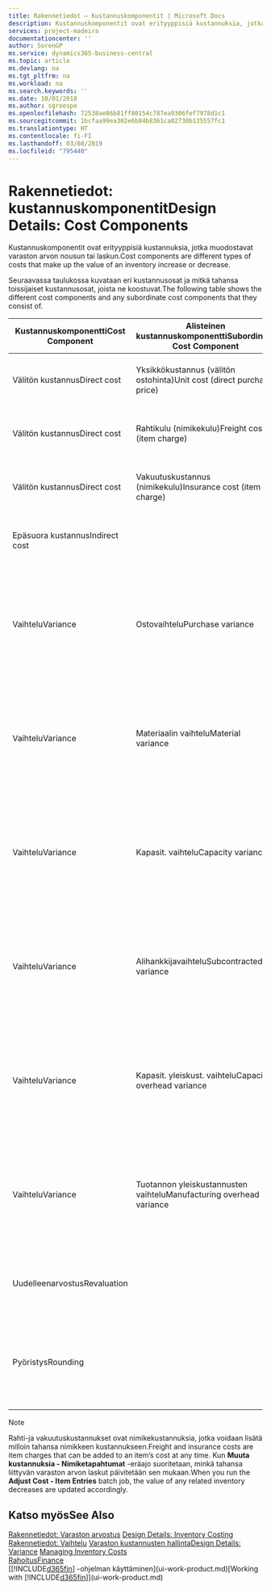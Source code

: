```yaml
---
title: Rakennetiedot – Kustannuskomponentit | Microsoft Docs
description: Kustannuskomponentit ovat erityyppisiä kustannuksia, jotka muodostavat varaston arvon kasvun tai vähennyksen.
services: project-madeira
documentationcenter: ''
author: SorenGP
ms.service: dynamics365-business-central
ms.topic: article
ms.devlang: na
ms.tgt_pltfrm: na
ms.workload: na
ms.search.keywords: ''
ms.date: 10/01/2018
ms.author: sgroespe
ms.openlocfilehash: 72538ae86b81ff80154c787ea9306fef7978d1c1
ms.sourcegitcommit: 1bcfaa99ea302e6b84b8361ca02730b135557fc1
ms.translationtype: HT
ms.contentlocale: fi-FI
ms.lasthandoff: 03/08/2019
ms.locfileid: "795440"
---
```

# <a name="design-details-cost-components"></a><span data-ttu-id="9d408-103">Rakennetiedot: kustannuskomponentit</span><span class="sxs-lookup"><span data-stu-id="9d408-103">Design Details: Cost Components</span></span>
<span data-ttu-id="9d408-104">Kustannuskomponentit ovat erityyppisiä kustannuksia, jotka muodostavat varaston arvon nousun tai laskun.</span><span class="sxs-lookup"><span data-stu-id="9d408-104">Cost components are different types of costs that make up the value of an inventory increase or decrease.</span></span>  

 <span data-ttu-id="9d408-105">Seuraavassa taulukossa kuvataan eri kustannusosat ja mitkä tahansa toissijaiset kustannusosat, joista ne koostuvat.</span><span class="sxs-lookup"><span data-stu-id="9d408-105">The following table shows the different cost components and any subordinate cost components that they consist of.</span></span>  

|<span data-ttu-id="9d408-106">Kustannuskomponentti</span><span class="sxs-lookup"><span data-stu-id="9d408-106">Cost Component</span></span>|<span data-ttu-id="9d408-107">Alisteinen kustannuskomponentti</span><span class="sxs-lookup"><span data-stu-id="9d408-107">Subordinate Cost Component</span></span>|<span data-ttu-id="9d408-108">Description</span><span class="sxs-lookup"><span data-stu-id="9d408-108">Description</span></span>|  
|--------------------|--------------------------------|---------------------------------------|  
|<span data-ttu-id="9d408-109">Välitön kustannus</span><span class="sxs-lookup"><span data-stu-id="9d408-109">Direct cost</span></span>|<span data-ttu-id="9d408-110">Yksikkökustannus (välitön ostohinta)</span><span class="sxs-lookup"><span data-stu-id="9d408-110">Unit cost (direct purchase price)</span></span>|<span data-ttu-id="9d408-111">Kustannus, joka voidaan jäljittää kustannuskohteeseen.</span><span class="sxs-lookup"><span data-stu-id="9d408-111">Cost that can be traced to a cost object.</span></span>|  
|<span data-ttu-id="9d408-112">Välitön kustannus</span><span class="sxs-lookup"><span data-stu-id="9d408-112">Direct cost</span></span>|<span data-ttu-id="9d408-113">Rahtikulu (nimikekulu)</span><span class="sxs-lookup"><span data-stu-id="9d408-113">Freight cost (item charge)</span></span>|<span data-ttu-id="9d408-114">Kustannus, joka voidaan jäljittää kustannuskohteeseen.</span><span class="sxs-lookup"><span data-stu-id="9d408-114">Cost that can be traced to a cost object.</span></span>|  
|<span data-ttu-id="9d408-115">Välitön kustannus</span><span class="sxs-lookup"><span data-stu-id="9d408-115">Direct cost</span></span>|<span data-ttu-id="9d408-116">Vakuutuskustannus (nimikekulu)</span><span class="sxs-lookup"><span data-stu-id="9d408-116">Insurance cost (item charge)</span></span>|<span data-ttu-id="9d408-117">Kustannus, joka voidaan jäljittää kustannuskohteeseen.</span><span class="sxs-lookup"><span data-stu-id="9d408-117">Cost that can be traced to a cost object.</span></span>|  
|<span data-ttu-id="9d408-118">Epäsuora kustannus</span><span class="sxs-lookup"><span data-stu-id="9d408-118">Indirect cost</span></span>||<span data-ttu-id="9d408-119">Kustannus, jota ei voida jäljittää kustannuskohteeseen.</span><span class="sxs-lookup"><span data-stu-id="9d408-119">Cost that cannot be traced to a cost object.</span></span>|  
|<span data-ttu-id="9d408-120">Vaihtelu</span><span class="sxs-lookup"><span data-stu-id="9d408-120">Variance</span></span>|<span data-ttu-id="9d408-121">Ostovaihtelu</span><span class="sxs-lookup"><span data-stu-id="9d408-121">Purchase variance</span></span>|<span data-ttu-id="9d408-122">Todellisten ja vakiokustannusten välinen ero, joka kirjataan vain niiden nimikkeiden osalta, joille käytetään **Vakio**-arvostusmenetelmää.</span><span class="sxs-lookup"><span data-stu-id="9d408-122">The difference between actual and standard costs, which is only posted for items using the **Standard** costing method.</span></span>|  
|<span data-ttu-id="9d408-123">Vaihtelu</span><span class="sxs-lookup"><span data-stu-id="9d408-123">Variance</span></span>|<span data-ttu-id="9d408-124">Materiaalin vaihtelu</span><span class="sxs-lookup"><span data-stu-id="9d408-124">Material variance</span></span>|<span data-ttu-id="9d408-125">Todellisten ja vakiokustannusten välinen ero, joka kirjataan vain niiden nimikkeiden osalta, joille käytetään **Vakio**-arvostusmenetelmää.</span><span class="sxs-lookup"><span data-stu-id="9d408-125">The difference between actual and standard costs, which is only posted for items using the **Standard** costing method.</span></span>|  
|<span data-ttu-id="9d408-126">Vaihtelu</span><span class="sxs-lookup"><span data-stu-id="9d408-126">Variance</span></span>|<span data-ttu-id="9d408-127">Kapasit. vaihtelu</span><span class="sxs-lookup"><span data-stu-id="9d408-127">Capacity variance</span></span>|<span data-ttu-id="9d408-128">Todellisten ja vakiokustannusten välinen ero, joka kirjataan vain niiden nimikkeiden osalta, joille käytetään **Vakio**-arvostusmenetelmää.</span><span class="sxs-lookup"><span data-stu-id="9d408-128">The difference between actual and standard costs, which is only posted for items using the **Standard** costing method.</span></span>|  
|<span data-ttu-id="9d408-129">Vaihtelu</span><span class="sxs-lookup"><span data-stu-id="9d408-129">Variance</span></span>|<span data-ttu-id="9d408-130">Alihankkijavaihtelu</span><span class="sxs-lookup"><span data-stu-id="9d408-130">Subcontracted variance</span></span>|<span data-ttu-id="9d408-131">Todellisten ja vakiokustannusten välinen ero, joka kirjataan vain niiden nimikkeiden osalta, joille käytetään **Vakio**-arvostusmenetelmää.</span><span class="sxs-lookup"><span data-stu-id="9d408-131">The difference between actual and standard costs, which is only posted for items using the **Standard** costing method.</span></span>|  
|<span data-ttu-id="9d408-132">Vaihtelu</span><span class="sxs-lookup"><span data-stu-id="9d408-132">Variance</span></span>|<span data-ttu-id="9d408-133">Kapasit. yleiskust. vaihtelu</span><span class="sxs-lookup"><span data-stu-id="9d408-133">Capacity overhead variance</span></span>|<span data-ttu-id="9d408-134">Todellisten ja vakiokustannusten välinen ero, joka kirjataan vain niiden nimikkeiden osalta, joille käytetään **Vakio**-arvostusmenetelmää.</span><span class="sxs-lookup"><span data-stu-id="9d408-134">The difference between actual and standard costs, which is only posted for items using the **Standard** costing method.</span></span>|  
|<span data-ttu-id="9d408-135">Vaihtelu</span><span class="sxs-lookup"><span data-stu-id="9d408-135">Variance</span></span>|<span data-ttu-id="9d408-136">Tuotannon yleiskustannusten vaihtelu</span><span class="sxs-lookup"><span data-stu-id="9d408-136">Manufacturing overhead variance</span></span>|<span data-ttu-id="9d408-137">Todellisten ja vakiokustannusten välinen ero, joka kirjataan vain niiden nimikkeiden osalta, joille käytetään **Vakio**-arvostusmenetelmää.</span><span class="sxs-lookup"><span data-stu-id="9d408-137">The difference between actual and standard costs, which is only posted for items using the **Standard** costing method.</span></span>|  
|<span data-ttu-id="9d408-138">Uudelleenarvostus</span><span class="sxs-lookup"><span data-stu-id="9d408-138">Revaluation</span></span>||<span data-ttu-id="9d408-139">Nykyisen varaston arvon arvonalennus tai arvonkorotus.</span><span class="sxs-lookup"><span data-stu-id="9d408-139">A depreciation or appreciation of the current inventory value.</span></span>|  
|<span data-ttu-id="9d408-140">Pyöristys</span><span class="sxs-lookup"><span data-stu-id="9d408-140">Rounding</span></span>||<span data-ttu-id="9d408-141">Ylijäämät, jotka on aiheutettu menetelmällä, jossa varaston arvostuksen vähennykset on laskettu.</span><span class="sxs-lookup"><span data-stu-id="9d408-141">Residuals caused by the way in which valuation of inventory decreases are calculated.</span></span>|  

> [!NOTE]  
>  <span data-ttu-id="9d408-142">Rahti-ja vakuutuskustannukset ovat nimikekustannuksia, jotka voidaan lisätä milloin tahansa nimikkeen kustannukseen.</span><span class="sxs-lookup"><span data-stu-id="9d408-142">Freight and insurance costs are item charges that can be added to an item’s cost at any time.</span></span> <span data-ttu-id="9d408-143">Kun **Muuta kustannuksia - Nimiketapahtumat** -eräajo suoritetaan, minkä tahansa liittyvän varaston arvon laskut päivitetään sen mukaan.</span><span class="sxs-lookup"><span data-stu-id="9d408-143">When you run the **Adjust Cost - Item Entries** batch job, the value of any related inventory decreases are updated accordingly.</span></span>  

## <a name="see-also"></a><span data-ttu-id="9d408-144">Katso myös</span><span class="sxs-lookup"><span data-stu-id="9d408-144">See Also</span></span>  
 <span data-ttu-id="9d408-145">[Rakennetiedot: Varaston arvostus](design-details-inventory-costing.md) </span><span class="sxs-lookup"><span data-stu-id="9d408-145">[Design Details: Inventory Costing](design-details-inventory-costing.md) </span></span>  
 <span data-ttu-id="9d408-146">[Rakennetiedot: Vaihtelu](design-details-variance.md) [Varaston kustannusten hallinta](finance-manage-inventory-costs.md)</span><span class="sxs-lookup"><span data-stu-id="9d408-146">[Design Details: Variance](design-details-variance.md) [Managing Inventory Costs](finance-manage-inventory-costs.md)</span></span>  
 [<span data-ttu-id="9d408-147">Rahoitus</span><span class="sxs-lookup"><span data-stu-id="9d408-147">Finance</span></span>](finance.md)  
 <span data-ttu-id="9d408-148">[[!INCLUDE[d365fin](includes/d365fin_md.md)] -ohjelman käyttäminen](ui-work-product.md)</span><span class="sxs-lookup"><span data-stu-id="9d408-148">[Working with [!INCLUDE[d365fin](includes/d365fin_md.md)]](ui-work-product.md)</span></span>  
